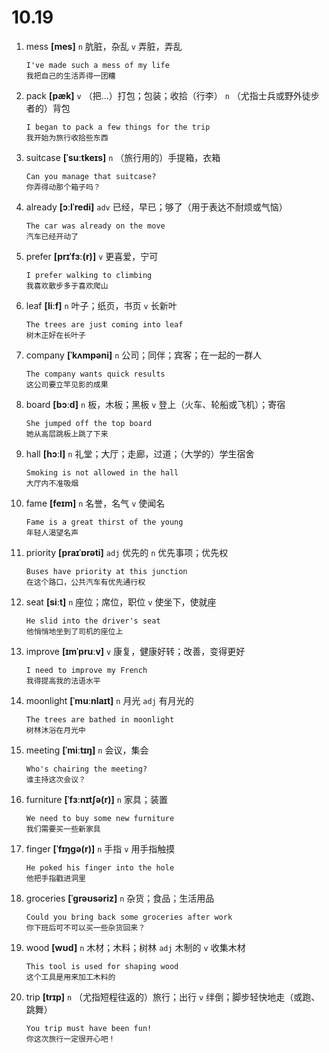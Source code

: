# 10.19

1. mess **[mes]** `n` 肮脏，杂乱 `v` 弄脏，弄乱

   ```
   I've made such a mess of my life
   我把自己的生活弄得一团糟
   ```

2. pack **[pæk]** `v` （把...）打包；包装；收拾（行李） `n` （尤指士兵或野外徒步者的）背包

   ```
   I began to pack a few things for the trip
   我开始为旅行收拾些东西
   ```

3. suitcase **[ˈsuːtkeɪs]** `n` （旅行用的）手提箱，衣箱

   ```
   Can you manage that suitcase?
   你弄得动那个箱子吗？
   ```

4. already **[ɔːlˈredi]** `adv` 已经，早已；够了（用于表达不耐烦或气恼）

   ```
   The car was already on the move
   汽车已经开动了
   ```

5. prefer **[prɪˈfɜː(r)]** `v` 更喜爱，宁可

   ```
   I prefer walking to climbing
   我喜欢散步多于喜欢爬山
   ```

6. leaf **[liːf]** `n` 叶子；纸页，书页 `v` 长新叶

   ```
   The trees are just coming into leaf
   树木正好在长叶子
   ```

7. company **[ˈkʌmpəni]** `n` 公司；同伴；宾客；在一起的一群人

   ```
   The company wants quick results
   这公司要立竿见影的成果
   ```

8. board **[bɔːd]** `n` 板，木板；黑板 `v` 登上（火车、轮船或飞机）；寄宿

   ```
   She jumped off the top board
   她从高层跳板上跳了下来
   ```

9. hall **[hɔːl]** `n` 礼堂；大厅；走廊，过道；（大学的）学生宿舍

   ```
   Smoking is not allowed in the hall
   大厅内不准吸烟
   ```

10. fame **[feɪm]** `n` 名誉，名气 `v` 使闻名

    ```
    Fame is a great thirst of the young
    年轻人渴望名声
    ```

11. priority **[praɪˈɒrəti]** `adj` 优先的 `n` 优先事项；优先权

    ```
    Buses have priority at this junction
    在这个路口，公共汽车有优先通行权
    ```

12. seat **[siːt]** `n` 座位；席位，职位 `v` 使坐下，使就座

    ```
    He slid into the driver's seat
    他悄悄地坐到了司机的座位上
    ```

13. improve **[ɪmˈpruːv]** `v` 康复，健康好转；改善，变得更好

    ```
    I need to improve my French
    我得提高我的法语水平
    ```

14. moonlight **[ˈmuːnlaɪt]** `n` 月光 `adj` 有月光的

    ```
    The trees are bathed in moonlight
    树林沐浴在月光中
    ```

15. meeting **[ˈmiːtɪŋ]** `n` 会议，集会

    ```
    Who's chairing the meeting?
    谁主持这次会议？
    ```

16. furniture **[ˈfɜːnɪtʃə(r)]** `n` 家具；装置

    ```
    We need to buy some new furniture
    我们需要买一些新家具
    ```

17. finger **[ˈfɪŋɡə(r)]** `n` 手指 `v` 用手指触摸

    ```
    He poked his finger into the hole
    他把手指戳进洞里
    ```

18. groceries **[ˈɡrəʊsəriz]** `n` 杂货；食品；生活用品

    ```
    Could you bring back some groceries after work
    你下班后可不可以买一些杂货回来？
    ```

19. wood **[wʊd]** `n` 木材；木料；树林 `adj` 木制的 `v` 收集木材

    ```
    This tool is used for shaping wood
    这个工具是用来加工木料的
    ```

20. trip **[trɪp]** `n` （尤指短程往返的）旅行；出行 `v` 绊倒；脚步轻快地走（或跑、跳舞）

    ```
    You trip must have been fun!
    你这次旅行一定很开心吧！
    ```

